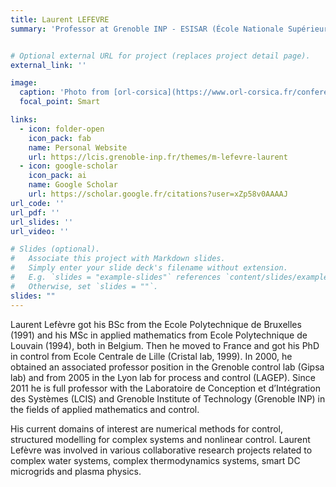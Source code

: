 ```yaml
---
title: Laurent LEFEVRE
summary: 'Professor at Grenoble INP - ESISAR (École Nationale Supérieure en Systèmes Avancés et Réseaux), UGA and LCIS laboratory, Frac'


# Optional external URL for project (replaces project detail page).
external_link: ''

image:
  caption: 'Photo from [orl-corsica](https://www.orl-corsica.fr/conferenciers/)'
  focal_point: Smart

links:
  - icon: folder-open
    icon_pack: fab
    name: Personal Website
    url: https://lcis.grenoble-inp.fr/themes/m-lefevre-laurent
  - icon: google-scholar
    icon_pack: ai
    name: Google Scholar
    url: https://scholar.google.fr/citations?user=xZp58v0AAAAJ
url_code: ''
url_pdf: ''
url_slides: ''
url_video: ''

# Slides (optional).
#   Associate this project with Markdown slides.
#   Simply enter your slide deck's filename without extension.
#   E.g. `slides = "example-slides"` references `content/slides/example-slides.md`.
#   Otherwise, set `slides = ""`.
slides: ""
---
```


Laurent Lefèvre got his BSc from the Ecole Polytechnique de Bruxelles (1991) and his MSc in applied mathematics from Ecole Polytechnique de Louvain (1994), both in Belgium. 
Then he moved to France and got his PhD in control from Ecole Centrale de Lille (Cristal lab, 1999). 
In 2000, he obtained an associated professor position in the Grenoble control lab (Gipsa lab) and from 2005 in the Lyon lab for process and control (LAGEP). 
Since 2011 he is full professor with the Laboratoire de Conception et d’Intégration des Systèmes (LCIS) and Grenoble Institute of Technology (Grenoble INP) in the fields of applied mathematics and control. 

His current domains of interest are numerical methods for control, structured modelling for complex systems and nonlinear control. Laurent Lefèvre was involved in various collaborative research projects related to complex water systems, complex thermodynamics systems, smart DC microgrids and plasma physics.
